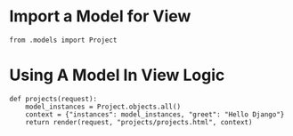 # Import a Model for View 

```
from .models import Project
```

# Using A Model In View Logic

```
def projects(request):
    model_instances = Project.objects.all()
    context = {"instances": model_instances, "greet": "Hello Django"}
    return render(request, "projects/projects.html", context)
```
